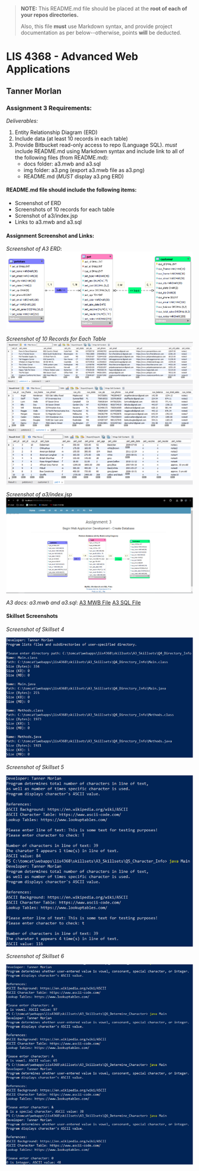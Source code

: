 > **NOTE:** This README.md file should be placed at the **root of each of your repos directories.**
>
>Also, this file **must** use Markdown syntax, and provide project documentation as per below--otherwise, points **will** be deducted.
>

# LIS 4368 - Advanced Web Applications

## Tanner Morlan

### Assignment 3 Requirements:

*Deliverables:*

1. Entity Relationship Diagram (ERD)
1. Include data (at least 10 records in each table)
1. Provide Bitbucket read-only access to repo (Language SQL). *must* include README.md using Markdown syntax and include link to all of the following files (from README.md):
    - docs folder: a3.mwb and a3.sql
    - img folder: a3.png (export a3.mwb file as a3.png)
    - README.md (*MUST* display a3.png ERD)

#### README.md file should include the following items:

* Screenshot of ERD
* Screenshots of 10 records for each table
* Screnshot of a3/index.jsp
* Links to a3.mwb and a3.sql


#### Assignment Screenshot and Links:
*Screenshot of A3 ERD*:
![A3 ERD](img/a3.png "ERD based upon A3 Requirements")

*Screenshot of 10 Records for Each Table*
![Table 1](img/table1.png "Table 1 Screenshot")
![Table 2](img/table2.png "Table 2 Screenshot")
![Table 3](img/table3.png "Table 3 Screenshot")

*Screenshot of a3/index.jsp*
![A3 Index](img/a3index.png "A3 Index Screenshot")

*A3 docs: a3.mwb and a3.sql*:
[A3 MWB File](docs/a3.mwb "A3 ERD in .mwb format")
[A3 SQL File](docs/a3.sql "A3 SQL Script")

#### Skillset Screenshots

*Screenshot of Skillset 4*

![Skillset 1 Screenshot](img/skillset-4.png)

*Screenshot of Skillset 5*

![Skillset 2 Screenshot](img/skillset-5.png)

*Screenshot of Skillset 6*

![Skillset 3 Screenshot](img/skillset-6.png)